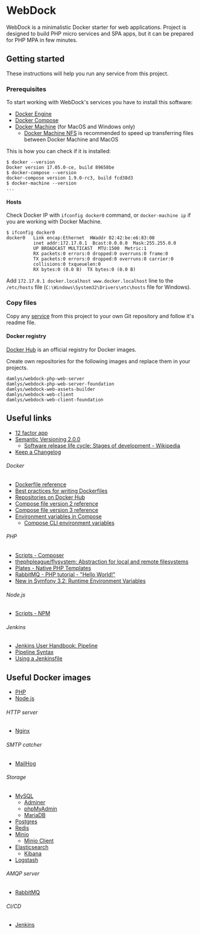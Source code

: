 WebDock
========================

WebDock is a minimalistic Docker starter for web applications.
Project is designed to build PHP micro services and SPA apps, but it can
be prepared for PHP MPA in few minutes.

## Getting started

These instructions will help you run any service from this project.

### Prerequisites

To start working with WebDock's services you have to install this software:

* [Docker Engine](https://docs.docker.com/engine/)
* [Docker Compose](https://docs.docker.com/compose/)
* [Docker Machine](https://docs.docker.com/machine/) (for MacOS and Windows only)
    * [Docker Machine NFS](https://github.com/adlogix/docker-machine-nfs)
      is recommended to speed up transferring files between Docker Machine and MacOS

This is how you can check if it is installed:

```
$ docker --version
Docker version 17.05.0-ce, build 89658be
$ docker-compose --version
docker-compose version 1.9.0-rc3, build fcd38d3
$ docker-machine --version
...
```

#### Hosts

Check Docker IP with `ifconfig docker0` command,
or `docker-machine ip` if you are working with Docker Machine.

```
$ ifconfig docker0
docker0   Link encap:Ethernet  HWaddr 02:42:be:e6:83:00  
          inet addr:172.17.0.1  Bcast:0.0.0.0  Mask:255.255.0.0
          UP BROADCAST MULTICAST  MTU:1500  Metric:1
          RX packets:0 errors:0 dropped:0 overruns:0 frame:0
          TX packets:0 errors:0 dropped:0 overruns:0 carrier:0
          collisions:0 txqueuelen:0 
          RX bytes:0 (0.0 B)  TX bytes:0 (0.0 B)
```

Add `172.17.0.1 docker.localhost www.docker.localhost` line to
the `/etc/hosts` file
(`C:\Windows\System32\Drivers\etc\hosts` file for Windows).

### Copy files

Copy any [service](./services/) from this project to your
own Git repository and follow it's readme file.

#### Docker registry

[Docker Hub](https://hub.docker.com) is an official registry for Docker images.

Create own repositories for the following images and replace them in your projects.

```
damlys/webdock-php-web-server
damlys/webdock-php-web-server-foundation
damlys/webdock-web-assets-builder
damlys/webdock-web-client
damlys/webdock-web-client-foundation
```

## Useful links

- [12 factor app](https://12factor.net/)
- [Semantic Versioning 2.0.0](https://semver.org)
    - [Software release life cycle: Stages of development - Wikipedia](https://en.wikipedia.org/wiki/Software_release_life_cycle#Stages_of_development)
- [Keep a Changelog](https://keepachangelog.com/en/1.0.0/)

###### Docker

- [Dockerfile reference](https://docs.docker.com/engine/reference/builder/)
- [Best practices for writing Dockerfiles](https://docs.docker.com/engine/userguide/eng-image/dockerfile_best-practices/)
- [Repositories on Docker Hub](https://docs.docker.com/docker-hub/repos/)
- [Compose file version 2 reference](https://docs.docker.com/compose/compose-file/compose-file-v2/)
- [Compose file version 3 reference](https://docs.docker.com/compose/compose-file/)
- [Environment variables in Compose](https://docs.docker.com/compose/environment-variables/)
    - [Compose CLI environment variables](https://docs.docker.com/compose/reference/envvars/)

###### PHP

- [Scripts - Composer](https://getcomposer.org/doc/articles/scripts.md)
- [thephpleague/flysystem: Abstraction for local and remote filesystems](https://github.com/thephpleague/flysystem)
- [Plates - Native PHP Templates](http://platesphp.com)
- [RabbitMQ - PHP tutorial - "Hello World!"](https://www.rabbitmq.com/tutorials/tutorial-one-php.html)
- [New in Symfony 3.2: Runtime Environment Variables](https://symfony.com/blog/new-in-symfony-3-2-runtime-environment-variables)

###### Node.js

- [Scripts - NPM](https://docs.npmjs.com/misc/scripts)

###### Jenkins

- [Jenkins User Handbook: Pipeline](https://jenkins.io/doc/book/pipeline/)
- [Pipeline Syntax](https://jenkins.io/doc/book/pipeline/syntax/)
- [Using a Jenkinsfile](https://jenkins.io/doc/book/pipeline/jenkinsfile/)

## Useful Docker images

- [PHP](https://hub.docker.com/_/php/)
- [Node.js](https://hub.docker.com/_/node/)

###### HTTP server

- [Nginx](https://hub.docker.com/_/nginx/)

###### SMTP catcher

- [MailHog](https://hub.docker.com/r/mailhog/mailhog/)

###### Storage

- [MySQL](https://hub.docker.com/_/mysql/)
    - [Adminer](https://hub.docker.com/_/adminer/)
    - [phpMyAdmin](https://hub.docker.com/r/phpmyadmin/phpmyadmin/)
    - [MariaDB](https://hub.docker.com/_/mariadb/)
- [Postgres](https://hub.docker.com/_/postgres/)
- [Redis](https://hub.docker.com/_/redis/)
- [Minio](https://hub.docker.com/r/minio/minio/)
    - [Minio Client](https://hub.docker.com/r/minio/mc/)
- [Elasticsearch](https://hub.docker.com/_/elasticsearch/)
    - [Kibana](https://hub.docker.com/_/kibana/)
- [Logstash](https://hub.docker.com/_/logstash/)
  
###### AMQP server

- [RabbitMQ](https://hub.docker.com/_/rabbitmq/)

###### CI/CD

- [Jenkins](https://hub.docker.com/r/jenkins/jenkins/)

